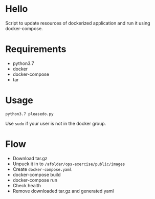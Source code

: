 # Hello

Script to update resources of dockerized
application and run it using docker-compose.

# Requirements

- python3.7
- docker
- docker-compose
- tar

# Usage


```
python3.7 pleasedo.py
```

Use `sudo` if your user is not in the docker group. 

# Flow

- Download tar.gz
- Unpuck it in to `/afolder/ops-exercise/public/images`
- Create `docker-compose.yaml`
- docker-compose build
- docker-compose run
- Check health
- Remove downloaded tar.gz and generated yaml
